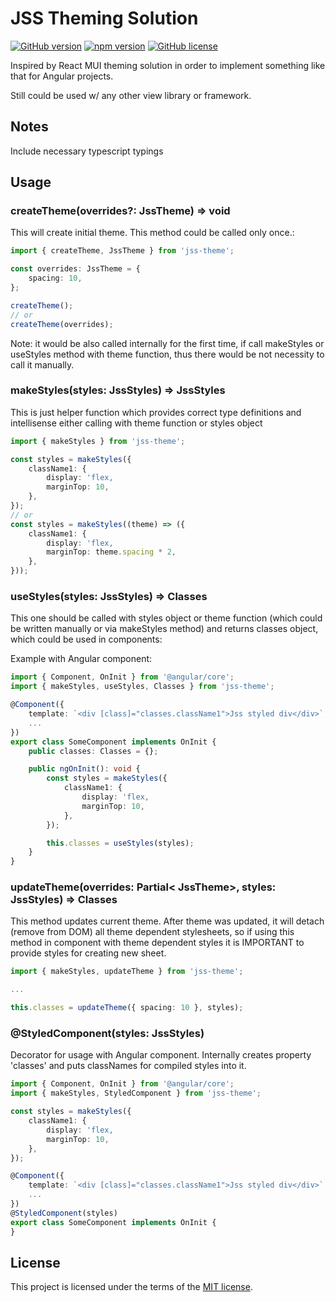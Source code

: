 # JSS Theming Solution

[![GitHub version](https://img.shields.io/badge/version-0.1.0-yellow.svg)](https://github.com/mopcweb/jss-theme/releases) [![npm version](https://img.shields.io/npm/v/gentool.svg)](https://www.npmjs.com/package/jss-theme) [![GitHub license](https://img.shields.io/badge/license-MIT-blue.svg)](https://github.com/mopcweb/jss-theme/blob/master/LICENSE)

Inspired by React MUI theming solution in order to implement something like that for Angular projects.

Still could be used w/ any other view library or framework.

## Notes

Include necessary typescript typings

## Usage

### createTheme(overrides?: JssTheme) => void
This will create initial theme. This method could be called only once.:
```ts
import { createTheme, JssTheme } from 'jss-theme';

const overrides: JssTheme = {
	spacing: 10,
};

createTheme();
// or
createTheme(overrides);
```
Note: it would be also called internally for the first time, if call makeStyles or useStyles method with theme function, thus there would be not necessity to call it manually.

### makeStyles(styles: JssStyles) => JssStyles
This is just helper function which provides correct type definitions and intellisense either calling with theme function or styles object

```ts
import { makeStyles } from 'jss-theme';

const styles = makeStyles({
	className1: {
		display: 'flex,
		marginTop: 10,
	},
});
// or
const styles = makeStyles((theme) => ({
	className1: {
		display: 'flex,
		marginTop: theme.spacing * 2,
	},
}));
```

### useStyles(styles: JssStyles) => Classes
This one should be called with styles object or theme function (which could be written manually or via makeStyles method) and returns classes object, which could be used in components:

Example with Angular component:
```ts
import { Component, OnInit } from '@angular/core';
import { makeStyles, useStyles, Classes } from 'jss-theme';

@Component({
	template: `<div [class]="classes.className1">Jss styled div</div>`,
	...
})
export class SomeComponent implements OnInit {
	public classes: Classes = {};

	public ngOnInit(): void {
		const styles = makeStyles({
			className1: {
				display: 'flex,
				marginTop: 10,
			},
		});

		this.classes = useStyles(styles);
	}
}
```

### updateTheme(overrides: Partial< JssTheme>, styles: JssStyles) => Classes
This method updates current theme. After theme was updated, it will detach (remove from DOM) all theme dependent stylesheets, so if using this method in component with theme dependent styles it is IMPORTANT to provide styles for creating new sheet.

```ts
import { makeStyles, updateTheme } from 'jss-theme';

...

this.classes = updateTheme({ spacing: 10 }, styles);
```

### @StyledComponent(styles: JssStyles)
Decorator for usage with Angular component. Internally creates property 'classes' and puts classNames for compiled styles into it.

```ts
import { Component, OnInit } from '@angular/core';
import { makeStyles, StyledComponent } from 'jss-theme';

const styles = makeStyles({
	className1: {
		display: 'flex,
		marginTop: 10,
	},
});

@Component({
	template: `<div [class]="classes.className1">Jss styled div</div>`,
	...
})
@StyledComponent(styles)
export class SomeComponent implements OnInit {
}
```

## License

This project is licensed under the terms of the [MIT license](https://github.com/mopcweb/jss-theme/blob/master/LICENSE).
